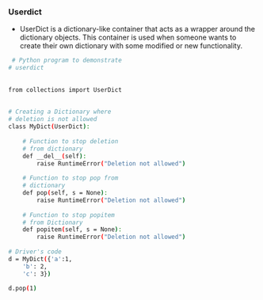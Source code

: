 ### Userdict
* UserDict is a dictionary-like container that acts as a wrapper around the dictionary objects. This container is used when someone wants to create their own dictionary with some modified or new functionality. 
```bash
 # Python program to demonstrate 
# userdict 
     
    
from collections import UserDict 
     
    
# Creating a Dictionary where 
# deletion is not allowed 
class MyDict(UserDict): 
        
    # Function to stop deletion 
    # from dictionary 
    def __del__(self): 
        raise RuntimeError("Deletion not allowed") 
            
    # Function to stop pop from  
    # dictionary 
    def pop(self, s = None): 
        raise RuntimeError("Deletion not allowed") 
            
    # Function to stop popitem  
    # from Dictionary 
    def popitem(self, s = None): 
        raise RuntimeError("Deletion not allowed") 
        
# Driver's code 
d = MyDict({'a':1, 
    'b': 2, 
    'c': 3})
    
d.pop(1)
```